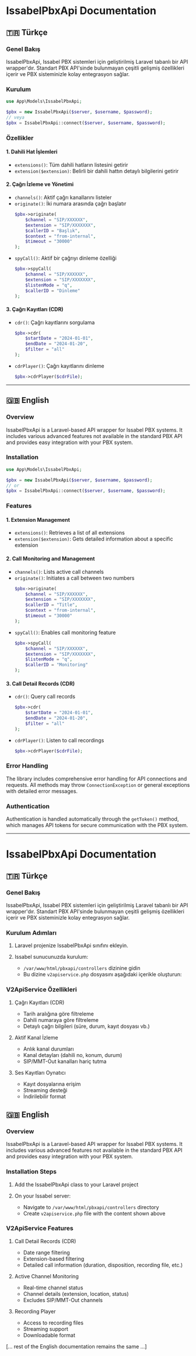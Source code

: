 # IssabelPbxApi Documentation

## 🇹🇷 Türkçe

### Genel Bakış
IssabelPbxApi, Issabel PBX sistemleri için geliştirilmiş Laravel tabanlı bir API wrapper'dır. Standart PBX API'sinde bulunmayan çeşitli gelişmiş özellikleri içerir ve PBX sisteminizle kolay entegrasyon sağlar.

### Kurulum
```php
use App\Models\IssabelPbxApi;

$pbx = new IssabelPbxApi($server, $username, $password);
// veya
$pbx = IssabelPbxApi::connect($server, $username, $password);
```

### Özellikler

#### 1. Dahili Hat İşlemleri
- `extensions()`: Tüm dahili hatların listesini getirir
- `extension($extension)`: Belirli bir dahili hattın detaylı bilgilerini getirir

#### 2. Çağrı İzleme ve Yönetimi
- `channels()`: Aktif çağrı kanallarını listeler
- `originate()`: İki numara arasında çağrı başlatır
  ```php
  $pbx->originate(
      $channel = "SIP/XXXXXX", 
      $extension = "SIP/XXXXXXX",
      $callerID = "Başlık",
      $context = "from-internal",
      $timeout = "30000"
  );
  ```
- `spyCall()`: Aktif bir çağrıyı dinleme özelliği
  ```php
  $pbx->spyCall(
      $channel = "SIP/XXXXXX",
      $extension = "SIP/XXXXXXX",
      $listenMode = "q",
      $callerID = "Dinleme"
  );
  ```

#### 3. Çağrı Kayıtları (CDR)
- `cdr()`: Çağrı kayıtlarını sorgulama
  ```php
  $pbx->cdr(
      $startDate = "2024-01-01",
      $endDate = "2024-01-20",
      $filter = "all"
  );
  ```
- `cdrPlayer()`: Çağrı kayıtlarını dinleme
  ```php
  $pbx->cdrPlayer($cdrFile);
  ```

---

## 🇬🇧 English

### Overview
IssabelPbxApi is a Laravel-based API wrapper for Issabel PBX systems. It includes various advanced features not available in the standard PBX API and provides easy integration with your PBX system.

### Installation
```php
use App\Models\IssabelPbxApi;

$pbx = new IssabelPbxApi($server, $username, $password);
// or
$pbx = IssabelPbxApi::connect($server, $username, $password);
```

### Features

#### 1. Extension Management
- `extensions()`: Retrieves a list of all extensions
- `extension($extension)`: Gets detailed information about a specific extension

#### 2. Call Monitoring and Management
- `channels()`: Lists active call channels
- `originate()`: Initiates a call between two numbers
  ```php
  $pbx->originate(
      $channel = "SIP/XXXXXX", 
      $extension = "SIP/XXXXXXX",
      $callerID = "Title",
      $context = "from-internal",
      $timeout = "30000"
  );
  ```
- `spyCall()`: Enables call monitoring feature
  ```php
  $pbx->spyCall(
      $channel = "SIP/XXXXXX",
      $extension = "SIP/XXXXXXX",
      $listenMode = "q",
      $callerID = "Monitoring"
  );
  ```

#### 3. Call Detail Records (CDR)
- `cdr()`: Query call records
  ```php
  $pbx->cdr(
      $startDate = "2024-01-01",
      $endDate = "2024-01-20",
      $filter = "all"
  );
  ```
- `cdrPlayer()`: Listen to call recordings
  ```php
  $pbx->cdrPlayer($cdrFile);
  ```

### Error Handling
The library includes comprehensive error handling for API connections and requests. All methods may throw `ConnectionException` or general exceptions with detailed error messages.

### Authentication
Authentication is handled automatically through the `getToken()` method, which manages API tokens for secure communication with the PBX system.



------------


# IssabelPbxApi Documentation

## 🇹🇷 Türkçe

### Genel Bakış
IssabelPbxApi, Issabel PBX sistemleri için geliştirilmiş Laravel tabanlı bir API wrapper'dır. Standart PBX API'sinde bulunmayan çeşitli gelişmiş özellikleri içerir ve PBX sisteminizle kolay entegrasyon sağlar.

### Kurulum Adımları

1. Laravel projenize IssabelPbxApi sınıfını ekleyin.

2. Issabel sunucunuzda kurulum:
   - `/var/www/html/pbxapi/controllers` dizinine gidin
   - Bu dizine `v2apiservice.php` dosyasını aşağıdaki içerikle oluşturun:

### V2ApiService Özellikleri

1. Çağrı Kayıtları (CDR)
   - Tarih aralığına göre filtreleme
   - Dahili numaraya göre filtreleme
   - Detaylı çağrı bilgileri (süre, durum, kayıt dosyası vb.)

2. Aktif Kanal İzleme
   - Anlık kanal durumları
   - Kanal detayları (dahili no, konum, durum)
   - SIP/MMT-Out kanalları hariç tutma

3. Ses Kayıtları Oynatıcı
   - Kayıt dosyalarına erişim
   - Streaming desteği
   - İndirilebilir format

## 🇬🇧 English

### Overview
IssabelPbxApi is a Laravel-based API wrapper for Issabel PBX systems. It includes various advanced features not available in the standard PBX API and provides easy integration with your PBX system.

### Installation Steps

1. Add the IssabelPbxApi class to your Laravel project

2. On your Issabel server:
   - Navigate to `/var/www/html/pbxapi/controllers` directory
   - Create `v2apiservice.php` file with the content shown above

### V2ApiService Features

1. Call Detail Records (CDR)
   - Date range filtering
   - Extension-based filtering
   - Detailed call information (duration, disposition, recording file, etc.)

2. Active Channel Monitoring
   - Real-time channel status
   - Channel details (extension, location, status)
   - Excludes SIP/MMT-Out channels

3. Recording Player
   - Access to recording files
   - Streaming support
   - Downloadable format

[... rest of the English documentation remains the same ...]
